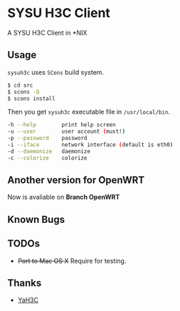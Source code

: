 # SYSU H3C Client

A SYSU H3C Client in \*NIX

## Usage

`sysuh3c` uses `SCons` build system.

```bash
$ cd src
$ scons -Q
$ scons install
```

Then you get `sysuh3c` executable file in `/usr/local/bin`.

```bash
-h --help        print help screen
-u --user        user account (must!)
-p --password    password
-i --iface       network interface (default is eth0)
-d --daemonize   daemonize
-c --colorize    colorize
```

## Another version for OpenWRT
Now is avaliable on **Branch OpenWRT**

## Known Bugs

## TODOs

* <del>Port to Mac OS X</del> Require for testing.

## Thanks

* [YaH3C](https://github.com/humiaozuzu/YaH3C)
